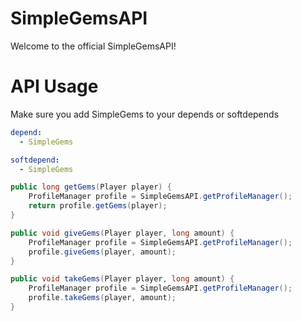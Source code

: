 # SimpleGemsAPI
Welcome to the official SimpleGemsAPI!

# API Usage

Make sure you add SimpleGems to your depends or softdepends
```YAML
depend:
  - SimpleGems

softdepend:
  - SimpleGems
```

```JAVA
public long getGems(Player player) {
    ProfileManager profile = SimpleGemsAPI.getProfileManager();
    return profile.getGems(player);
}

public void giveGems(Player player, long amount) {
    ProfileManager profile = SimpleGemsAPI.getProfileManager();
    profile.giveGems(player, amount);
}

public void takeGems(Player player, long amount) {
    ProfileManager profile = SimpleGemsAPI.getProfileManager();
    profile.takeGems(player, amount);
}
```
